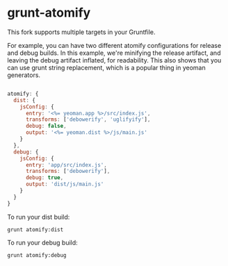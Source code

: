 grunt-atomify
=============

This fork supports multiple targets in your Gruntfile.

For example, you can have two different atomify configurations for release and debug builds.
In this example, we're minifying the release artifact, and leaving the debug artifact inflated, for readability.
This also shows that you can use grunt string replacement, which is a popular thing in yeoman generators.

```javascript

atomify: {
  dist: {
    jsConfig: {
      entry: '<%= yeoman.app %>/src/index.js',
      transforms: ['debowerify', 'uglifyify'],
      debug: false,
      output: '<%= yeoman.dist %>/js/main.js'
    }
  },
  debug: {
    jsConfig: {
      entry: 'app/src/index.js',
      transforms: ['debowerify'],
      debug: true,
      output: 'dist/js/main.js'
    }
  }
}

```

To run your dist build:
```
grunt atomify:dist
```

To run your debug build:
```
grunt atomify:debug
```

